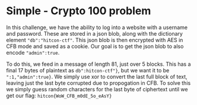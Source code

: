 # Simple - Crypto 100 problem

In this challenge, we have the ability to log into a website with a username
and password. These are stored in a json blob, along with the dictionary
element `"db":"hitcon-ctf"`. This json blob is then encrypted with AES in CFB
mode and saved as a cookie. Our goal is to get the json blob to also encode
`"admin":true`.

To do this, we feed in a message of length 81, just over 5 blocks. This has a
final 17 bytes of plaintext as `db":hitcon-ctf"}`, but we want it to be
`":1,"admin":true}`. We simply use xor to convert the last full block of text,
leaving just the last byte corrupted due to propogation in CFB. To solve this
we simply guess random characters for the last byte of ciphertext until we
get our flag: `hitcon{WoW_CFB_m0dE_5o_eAsY}`
